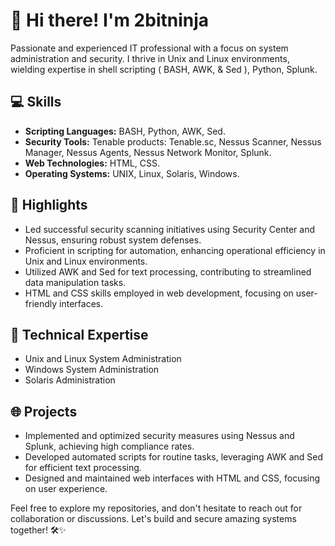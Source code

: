 # 👋 Hi there! I'm 2bitninja

Passionate and experienced IT professional with a focus on system administration and security. I thrive in Unix and Linux environments, wielding expertise in shell scripting ( BASH, AWK, & Sed ), Python, Splunk.

## 💻 Skills
- **Scripting Languages:** BASH, Python, AWK, Sed.
- **Security Tools:** Tenable products: Tenable.sc, Nessus Scanner, Nessus Manager, Nessus Agents, Nessus Network Monitor, Splunk.
- **Web Technologies:** HTML, CSS.
- **Operating Systems:** UNIX, Linux, Solaris, Windows.

## 🚀 Highlights
- Led successful security scanning initiatives using Security Center and Nessus, ensuring robust system defenses.
- Proficient in scripting for automation, enhancing operational efficiency in Unix and Linux environments.
- Utilized AWK and Sed for text processing, contributing to streamlined data manipulation tasks.
- HTML and CSS skills employed in web development, focusing on user-friendly interfaces.

## 🔧 Technical Expertise
- Unix and Linux System Administration
- Windows System Administration
- Solaris Administration

## 🌐 Projects
- Implemented and optimized security measures using Nessus and Splunk, achieving high compliance rates.
- Developed automated scripts for routine tasks, leveraging AWK and Sed for efficient text processing.
- Designed and maintained web interfaces with HTML and CSS, focusing on user experience.

Feel free to explore my repositories, and don't hesitate to reach out for collaboration or discussions. Let's build and secure amazing systems together! 🛠️✨


<!--
**2bitninja/2bitninja** is a ✨ _special_ ✨ repository because its `README.md` (this file) appears on your GitHub profile.

Here are some ideas to get you started:

- 🔭 I’m currently working on ...
- 🌱 I’m currently learning ...
- 👯 I’m looking to collaborate on ...
- 🤔 I’m looking for help with ...
- 💬 Ask me about ...
- 📫 How to reach me: ...
- 😄 Pronouns: ...
- ⚡ Fun fact: ...
-->
